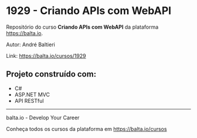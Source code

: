 # 1929 - Criando APIs com WebAPI #

Repositório do curso **Criando APIs com WebAPI** da plataforma https://balta.io.

Autor: André Baltieri

Link: https://balta.io/cursos/1929

## Projeto construído com: ##
* C#
* ASP.NET MVC
* API RESTful

---
balta.io - Develop Your Career

Conheça todos os cursos da plataforma em https://balta.io/cursos